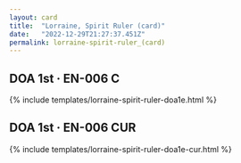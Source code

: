 ```yaml
---
layout: card
title:  "Lorraine, Spirit Ruler (card)"
date:   "2022-12-29T21:27:37.451Z"
permalink: lorraine-spirit-ruler_(card)
---
```


## DOA 1st &middot; EN-006 C

{% include templates/lorraine-spirit-ruler-doa1e.html %}


## DOA 1st &middot; EN-006 CUR

{% include templates/lorraine-spirit-ruler-doa1e-cur.html %}
